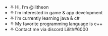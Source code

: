 - ⛧ Hi, I’m @ilitheon
- ⛧ I’m interested in game & app development
- ⛧ I’m currently learning java & c#
- ⛧ My favorite programming language is c++
- ⛧ Contact me via discord Lilith#6000

<!---
faeryirl/faeryirl is a ✨ special ✨ repository because its `README.md` (this file) appears on your GitHub profile.
You can click the Preview link to take a look at your changes.
--->
